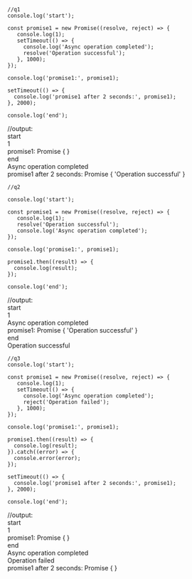 ```
//q1
console.log('start');

const promise1 = new Promise((resolve, reject) => {
   console.log(1);
   setTimeout(() => {
     console.log('Async operation completed');
     resolve('Operation successful');
   }, 1000);
});

console.log('promise1:', promise1);

setTimeout(() => {
  console.log('promise1 after 2 seconds:', promise1);
}, 2000);

console.log('end');

```
//output:   
start  
1  
promise1: Promise { <pending> }  
end  
Async operation completed  
promise1 after 2 seconds: Promise { 'Operation successful' }  

```
//q2

console.log('start');

const promise1 = new Promise((resolve, reject) => {
   console.log(1);
   resolve('Operation successful');
   console.log('Async operation completed');
});

console.log('promise1:', promise1);

promise1.then((result) => {
  console.log(result);
});

console.log('end');

```
//output:   
start  
1  
Async operation completed  
promise1: Promise { 'Operation successful' }  
end  
Operation successful  

```
//q3
console.log('start');

const promise1 = new Promise((resolve, reject) => {
   console.log(1);
   setTimeout(() => {
     console.log('Async operation completed');
     reject('Operation failed');
   }, 1000);
});

console.log('promise1:', promise1);

promise1.then((result) => {
  console.log(result);
}).catch((error) => {
  console.error(error);
});

setTimeout(() => {
  console.log('promise1 after 2 seconds:', promise1);
}, 2000);

console.log('end');

```
//output:   
start  
1  
promise1: Promise { <pending> }  
end  
Async operation completed  
Operation failed  
promise1 after 2 seconds: Promise { <pending> }  
  
